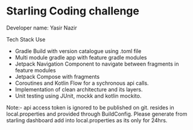 # Starling Coding challenge
Developer name: Yasir Nazir

Tech Stack Use </br>

* Gradle Build with version catalogue using .toml file </br>
* Multi module gradle app with feature gradle modules </br>
* Jetpack Navigation Component to navigate between fragments in feature modules </br>
* Jetpack Compose with fragments </br>
* Coroutines and Kotlin Flow for a sychronous api calls.
* Implementation of clean architecture and its layers. </br>
* Unit testing using JUnit, mockk and kotlin mockito. </br>


Note:- api access token is ignored to be published on git. resides in local.properties and provided through BuildConfig. 
       Please generate from starling dashboard add into local.properties as its only for 24hrs.

       
